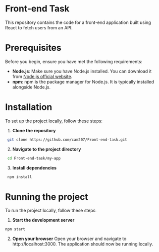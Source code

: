 # Front-end Task

This repository contains the code for a front-end application built using React to fetch users from an API.

# Prerequisites

Before you begin, ensure you have met the following requirements:

- **Node.js**: Make sure you have Node.js installed. You can download it from [Node.js official website](https://nodejs.org/).
- **npm**: npm is the package manager for Node.js. It is typically installed alongside Node.js.

# Installation

To set up the project locally, follow these steps:

1. **Clone the repository**
```bash
 git clone https://github.com/cam207/Front-end-task.git
```
2.  **Navigate to the project directory**
```bash
 cd Front-end-task/my-app
 ```
3.  **Install dependencies**
```bash
 npm install
```
# Running the project
To run the project locally, follow these steps:


1. **Start the development server**
```bash
npm start
```
2. **Open your browser**
   Open your browser and navigate to http://localhost:3000. The application should now be running locally.
   








